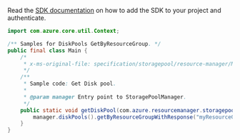 Read the [SDK documentation](https://github.com/Azure/azure-sdk-for-java/blob/azure-resourcemanager-storagepool_1.0.0-beta.1/sdk/storagepool/azure-resourcemanager-storagepool/README.md) on how to add the SDK to your project and authenticate.

```java
import com.azure.core.util.Context;

/** Samples for DiskPools GetByResourceGroup. */
public final class Main {
    /*
     * x-ms-original-file: specification/storagepool/resource-manager/Microsoft.StoragePool/stable/2021-08-01/examples/DiskPools_Get.json
     */
    /**
     * Sample code: Get Disk pool.
     *
     * @param manager Entry point to StoragePoolManager.
     */
    public static void getDiskPool(com.azure.resourcemanager.storagepool.StoragePoolManager manager) {
        manager.diskPools().getByResourceGroupWithResponse("myResourceGroup", "myDiskPool", Context.NONE);
    }
}
```
